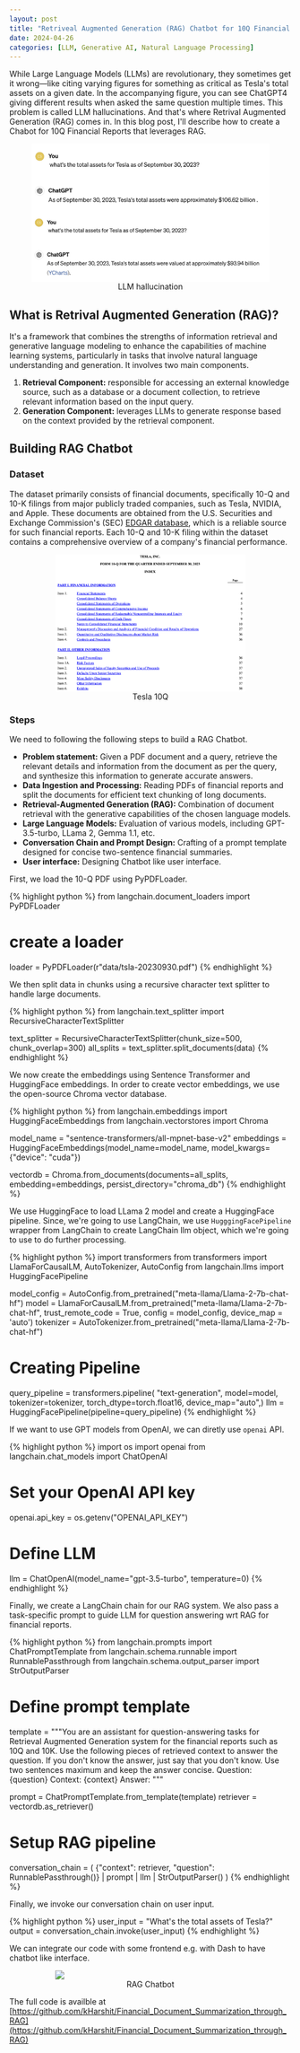 ```yaml
---
layout: post
title: "Retriveal Augmented Generation (RAG) Chatbot for 10Q Financial Reports"
date: 2024-04-26
categories: [LLM, Generative AI, Natural Language Processing]
---
```


While Large Language Models (LLMs) are revolutionary, they sometimes get it wrong—like citing varying figures for something as critical as Tesla's total assets on a given date. In the accompanying figure, you can see ChatGPT4 giving different results when asked the same question multiple times. This problem is called LLM hallucinations. And that's where Retrival Augmented Generation (RAG) comes in. In this blog post, I'll describe how to create a Chabot for 10Q Financial Reports that leverages RAG.

<div style="text-align: center">
<figure>
<img src="/img/llm_hallucination.png" style="display: block; margin: auto;  max-width: 100%;">
<figcaption>LLM hallucination</figcaption>
</figure>
</div>

## What is Retrival Augmented Generation (RAG)? 

It's a framework that combines the strengths of information retrieval and generative language modeling to enhance the capabilities of machine learning systems, particularly in tasks that involve natural language understanding and generation. It involves two main components.

1. **Retrieval Component:** responsible for accessing an external knowledge source, such as a database or a document collection, to retrieve relevant information based on the input query.
2. **Generation Component:** leverages LLMs to generate response based on the context provided by the retrieval component.

## Building RAG Chatbot

### Dataset

The dataset primarily consists of financial documents, specifically 10-Q and 10-K filings from major publicly traded companies, such as Tesla, NVIDIA, and Apple. These documents are obtained from the U.S. Securities and Exchange Commission's (SEC) [EDGAR database](https://www.sec.gov/edgar/searchedgar/companysearch), which is a reliable source for such financial reports. Each 10-Q and 10-K filing within the dataset contains a comprehensive overview of a company's financial performance.

<div style="text-align: center">
<figure>
<img src="/img/tsla_10q.png" style="display: block; margin: auto;  max-width: 80%;">
<figcaption>Tesla 10Q</figcaption>
</figure>
</div>

### Steps

We need to following the following steps to build a RAG Chatbot. 

* **Problem statement:** Given a PDF document and a query, retrieve the relevant details and information from the document as per the query, and synthesize this information to generate accurate answers.
* **Data Ingestion and Processing:** Reading PDFs of financial reports and split the documents for efficient text chunking of long documents.
* **Retrieval-Augmented Generation (RAG):** Combination of document retrieval with the generative capabilities of the chosen language models.
* **Large Language Models:** Evaluation of various models, including GPT-3.5-turbo, LLama 2, Gemma 1.1, etc.
* **Conversation Chain and Prompt Design:** Crafting of a prompt template designed for concise two-sentence financial summaries.
* **User interface:** Designing Chatbot like user interface.

First, we load the 10-Q PDF using PyPDFLoader.

{% highlight python %}
from langchain.document_loaders import PyPDFLoader
# create a loader
loader = PyPDFLoader(r"data/tsla-20230930.pdf")
{% endhighlight %}

We then split data in chunks using a recursive character text splitter to handle large documents.

{% highlight python %}
from langchain.text_splitter import RecursiveCharacterTextSplitter

text_splitter = RecursiveCharacterTextSplitter(chunk_size=500, chunk_overlap=300)
all_splits = text_splitter.split_documents(data)
{% endhighlight %}

We now create the embeddings using Sentence Transformer and HuggingFace embeddings. In order to create vector embeddings, we use the open-source Chroma vector database.

{% highlight python %}
from langchain.embeddings import HuggingFaceEmbeddings
from langchain.vectorstores import Chroma

model_name = "sentence-transformers/all-mpnet-base-v2"
embeddings = HuggingFaceEmbeddings(model_name=model_name, model_kwargs={"device": "cuda"})

vectordb = Chroma.from_documents(documents=all_splits, embedding=embeddings, persist_directory="chroma_db")
{% endhighlight %}

We use HuggingFace to load LLama 2 model and create a HuggingFace pipeline. Since, we're going to use LangChain, we use `HugggingFacePipeline` wrapper from LangChain to create LangChain llm object, which we're going to use to do further processing. 

{% highlight python %}
import transformers
from transformers import LlamaForCausalLM, AutoTokenizer, AutoConfig
from langchain.llms import HuggingFacePipeline

model_config = AutoConfig.from_pretrained("meta-llama/Llama-2-7b-chat-hf")
model = LlamaForCausalLM.from_pretrained("meta-llama/Llama-2-7b-chat-hf",
                                            trust_remote_code = True, config = model_config, device_map = 'auto')
tokenizer = AutoTokenizer.from_pretrained("meta-llama/Llama-2-7b-chat-hf")

# Creating Pipeline
query_pipeline = transformers.pipeline(
        "text-generation",
        model=model,
        tokenizer=tokenizer,
        torch_dtype=torch.float16,
        device_map="auto",)
llm = HuggingFacePipeline(pipeline=query_pipeline)
{% endhighlight %}

If we want to use GPT models from OpenAI, we can diretly use `openai` API.

{% highlight python %}
import os
import openai
from langchain.chat_models import ChatOpenAI

# Set your OpenAI API key
openai.api_key = os.getenv("OPENAI_API_KEY")

# Define LLM
llm = ChatOpenAI(model_name="gpt-3.5-turbo", temperature=0)
{% endhighlight %}

Finally, we create a LangChain chain for our RAG system. We also pass a task-specific prompt to guide LLM for question answering wrt RAG for financial reports.

{% highlight python %}
from langchain.prompts import ChatPromptTemplate
from langchain.schema.runnable import RunnablePassthrough
from langchain.schema.output_parser import StrOutputParser

# Define prompt template
template = """You are an assistant for question-answering tasks for Retrieval Augmented Generation system for the financial reports such as 10Q and 10K.
Use the following pieces of retrieved context to answer the question. 
If you don't know the answer, just say that you don't know. 
Use two sentences maximum and keep the answer concise.
Question: {question} 
Context: {context} 
Answer:
"""

prompt = ChatPromptTemplate.from_template(template)
retriever = vectordb.as_retriever()

# Setup RAG pipeline
conversation_chain = (
    {"context": retriever,  "question": RunnablePassthrough()} 
    | prompt 
    | llm
    | StrOutputParser() 
)
{% endhighlight %}

Finally, we invoke our conversation chain on user input.

{% highlight python %}
user_input = "What's the total assets of Tesla?"
output = conversation_chain.invoke(user_input)
{% endhighlight %}

We can integrate our code with some frontend e.g. with Dash to have chatbot like interface.

<div style="text-align: center">
<figure>
<img src="/img/rag_chatbot_10q.png" style="display: block; margin: auto;  max-width: 80%;">
<figcaption>RAG Chatbot</figcaption>
</figure>
</div>

The full code is availble at [https://github.com/kHarshit/Financial_Document_Summarization_through_RAG](https://github.com/kHarshit/Financial_Document_Summarization_through_RAG)
